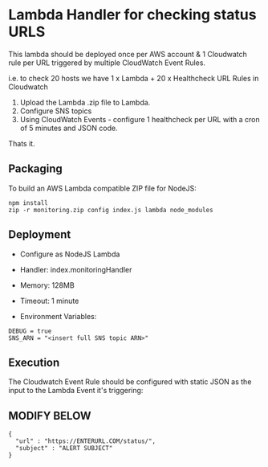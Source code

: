 # Lambda Handler for checking status URLS


This lambda should be deployed once per AWS account & 1 Cloudwatch rule per URL triggered by multiple CloudWatch Event Rules.

i.e. to check 20 hosts we have 1 x Lambda + 20 x Healthcheck URL Rules in Cloudwatch

1. Upload the Lambda .zip file to Lambda.
2. Configure SNS topics
3. Using CloudWatch Events - configure 1 healthcheck per URL with a cron of 5 minutes and JSON code.

Thats it. 


## Packaging

To build an AWS Lambda compatible ZIP file for NodeJS:

```
npm install
zip -r monitoring.zip config index.js lambda node_modules
```

## Deployment

* Configure as NodeJS Lambda
* Handler: index.monitoringHandler
* Memory: 128MB
* Timeout: 1 minute

* Environment Variables:

```
DEBUG = true
SNS_ARN = "<insert full SNS topic ARN>"
```

## Execution

The Cloudwatch Event Rule should be configured with static JSON as the input to the Lambda Event it's triggering:

## MODIFY BELOW

```
{
  "url" : "https://ENTERURL.COM/status/", 
  "subject" : "ALERT SUBJECT" 
}

```


